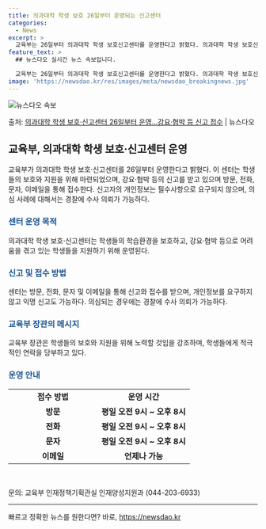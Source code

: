 ```yaml
---
title: 의과대학 학생 보호 26일부터 운영되는 신고센터
categories:
  - News
excerpt: >
  교육부는 26일부터 의과대학 학생 보호신고센터를 운영한다고 밝혔다. 의과대학 학생 보호신고센터는 수업 복귀를…
feature_text: >
  ## 뉴스다오 실시간 뉴스 속보입니다.

  교육부는 26일부터 의과대학 학생 보호신고센터를 운영한다고 밝혔다. 의과대학 학생 보호신고센터는 수업 복귀를…
image: 'https://newsdao.kr/res/images/meta/newsdao_breakingnews.jpg'
---
```


![뉴스다오 속보](https://newsdao.kr/res/images/meta/newsdao_breakingnews.jpg)

<p>출처: <a href="https://newsdao.kr/3436" rel="dofollow">의과대학 학생 보호·신고센터 26일부터 운영…강요·협박 등 신고 접수</a> | 뉴스다오</p>

<h2 data-ke-size="size26">교육부, 의과대학 학생 보호·신고센터 운영</h2>
<p data-ke-size="size16">교육부가 의과대학 학생 보호·신고센터를 26일부터 운영한다고 밝혔다. 이 센터는 학생들의 보호와 지원을 위해 마련되었으며, 강요·협박 등의 신고를 받고 있으며 방문, 전화, 문자, 이메일을 통해 접수한다. 신고자의 개인정보는 필수사항으로 요구되지 않으며, 의심 사례에 대해서는 경찰에 수사 의뢰가 가능하다.</p>
<h3><b><span style="color: #1a5490;">센터 운영 목적</span></b></h3>
<p data-ke-size="size16">의과대학 학생 보호·신고센터는 학생들의 학습환경을 보호하고, 강요·협박 등으로 어려움을 겪고 있는 학생들을 지원하기 위해 운영된다.</p>
<h3><b><span style="color: #1a5490;">신고 및 접수 방법</span></b></h3>
<p data-ke-size="size16">센터는 방문, 전화, 문자 및 이메일을 통해 신고와 접수를 받으며, 개인정보를 요구하지 않고 익명 신고도 가능하다. 의심되는 경우에는 경찰에 수사 의뢰가 가능하다.</p>
<h3><b><span style="color: #1a5490;">교육부 장관의 메시지</span></b></h3>
<p data-ke-size="size16">교육부 장관은 학생들의 보호와 지원을 위해 노력할 것임을 강조하며, 학생들에게 적극적인 연락을 당부하고 있다.</p>
<h3><b><span style="color: #1a5490;">운영 안내</span></b></h3>
<table>
<tbody>
<tr>
<td style="text-align: center; width: 164.267px; height: 17px;"><b>접수 방법</b></td>
<td style="text-align: center; height: 17px;"><b>운영 시간</b></td>
</tr>
<tr>
<td style="text-align: center; height: 17px;"><b>방문</b></td>
<td style="text-align: center; height: 17px;"><b>평일 오전 9시 ~ 오후 8시</b></td>
</tr>
<tr>
<td style="text-align: center; height: 17px;"><b>전화</b></td>
<td style="text-align: center; height: 17px;"><b>평일 오전 9시 ~ 오후 8시</b></td>
</tr>
<tr>
<td style="text-align: center; height: 17px;"><b>문자</b></td>
<td style="text-align: center; height: 17px;"><b>평일 오전 9시 ~ 오후 8시</b></td>
</tr>
<tr>
<td style="text-align: center; height: 17px;"><b>이메일</b></td>
<td style="text-align: center; height: 17px;"><b>언제나 가능</b></td>
</tr>
</tbody>
</table>
<p data-ke-size="size16">&nbsp;</p>
<p data-ke-size="size16">문의: 교육부 인재정책기획관실 인재양성지원과 (044-203-6933)</p>
<hr> 

빠르고 정확한 뉴스를 원한다면? 바로, <a href="https://newsdao.kr" rel="dofollow">https://newsdao.kr</a>


